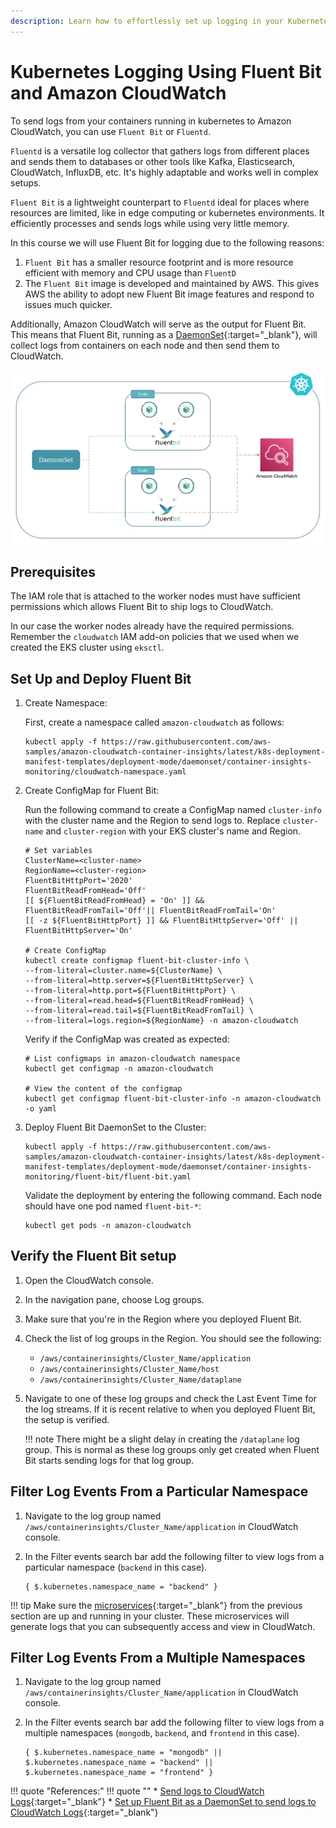 ```yaml
---
description: Learn how to effortlessly set up logging in your Kubernetes cluster with Fluent Bit and Amazon CloudWatch. Our guide simplifies the process, enabling seamless log collection and management for your systems.
---
```


# Kubernetes Logging Using Fluent Bit and Amazon CloudWatch

To send logs from your containers running in kubernetes to Amazon CloudWatch, you can use `Fluent Bit` or `Fluentd`.

`Fluentd` is a versatile log collector that gathers logs from different places and sends them to databases or other tools like Kafka, Elasticsearch, CloudWatch, InfluxDB, etc. It's highly adaptable and works well in complex setups.

`Fluent Bit` is a lightweight counterpart to `Fluentd` ideal for places where resources are limited, like in edge computing or kubernetes environments. It efficiently processes and sends logs while using very little memory.

In this course we will use Fluent Bit for logging due to the following reasons:

1. `Fluent Bit` has a smaller resource footprint and is more resource efficient with memory and CPU usage than `FluentD`
2. The `Fluent Bit` image is developed and maintained by AWS. This gives AWS the ability to adopt new Fluent Bit image features and respond to issues much quicker.

Additionally, Amazon CloudWatch will serve as the output for Fluent Bit. This means that Fluent Bit, running as a [DaemonSet]{:target="_blank"}, will collect logs from containers on each node and then send them to CloudWatch.

<p align="center">
    <img src="../../../assets/eks-course-images/logging/fluentbit-cloudwatch.png" alt="Kubernetes Logging Using Fluent Bit and CloudWatch" loading="lazy" width="600" />
</p>


## Prerequisites

The IAM role that is attached to the worker nodes must have sufficient permissions which allows Fluent Bit to ship logs to CloudWatch.

In our case the worker nodes already have the required permissions. Remember the `cloudwatch` IAM add-on policies that we used when we created the EKS cluster using `eksctl`.


## Set Up and Deploy Fluent Bit

1. Create Namespace:

    First, create a namespace called `amazon-cloudwatch` as follows:

    ```
    kubectl apply -f https://raw.githubusercontent.com/aws-samples/amazon-cloudwatch-container-insights/latest/k8s-deployment-manifest-templates/deployment-mode/daemonset/container-insights-monitoring/cloudwatch-namespace.yaml
    ```

2. Create ConfigMap for Fluent Bit:

    Run the following command to create a ConfigMap named `cluster-info` with the cluster name and the Region to send logs to. Replace `cluster-name` and `cluster-region` with your EKS cluster's name and Region.

    ```
    # Set variables
    ClusterName=<cluster-name>
    RegionName=<cluster-region>
    FluentBitHttpPort='2020'
    FluentBitReadFromHead='Off'
    [[ ${FluentBitReadFromHead} = 'On' ]] && FluentBitReadFromTail='Off'|| FluentBitReadFromTail='On'
    [[ -z ${FluentBitHttpPort} ]] && FluentBitHttpServer='Off' || FluentBitHttpServer='On'

    # Create ConfigMap
    kubectl create configmap fluent-bit-cluster-info \
    --from-literal=cluster.name=${ClusterName} \
    --from-literal=http.server=${FluentBitHttpServer} \
    --from-literal=http.port=${FluentBitHttpPort} \
    --from-literal=read.head=${FluentBitReadFromHead} \
    --from-literal=read.tail=${FluentBitReadFromTail} \
    --from-literal=logs.region=${RegionName} -n amazon-cloudwatch
    ```

    Verify if the ConfigMap was created as expected:

    ```
    # List configmaps in amazon-cloudwatch namespace 
    kubectl get configmap -n amazon-cloudwatch

    # View the content of the configmap
    kubectl get configmap fluent-bit-cluster-info -n amazon-cloudwatch -o yaml
    ```

3. Deploy Fluent Bit DaemonSet to the Cluster:

    ```
    kubectl apply -f https://raw.githubusercontent.com/aws-samples/amazon-cloudwatch-container-insights/latest/k8s-deployment-manifest-templates/deployment-mode/daemonset/container-insights-monitoring/fluent-bit/fluent-bit.yaml
    ```

    Validate the deployment by entering the following command. Each node should have one pod named `fluent-bit-*`:

    ```
    kubectl get pods -n amazon-cloudwatch
    ```

## Verify the Fluent Bit setup

1. Open the CloudWatch console.

2. In the navigation pane, choose Log groups.

3. Make sure that you're in the Region where you deployed Fluent Bit.

4. Check the list of log groups in the Region. You should see the following:

    - `/aws/containerinsights/Cluster_Name/application`
    - `/aws/containerinsights/Cluster_Name/host`
    - `/aws/containerinsights/Cluster_Name/dataplane`

5. Navigate to one of these log groups and check the Last Event Time for the log streams. If it is recent relative to when you deployed Fluent Bit, the setup is verified.

    !!! note
        There might be a slight delay in creating the `/dataplane` log group. This is normal as these log groups only get created when Fluent Bit starts sending logs for that log group.


## Filter Log Events From a Particular Namespace

1. Navigate to the log group named `/aws/containerinsights/Cluster_Name/application` in CloudWatch console.

2. In the Filter events search bar add the following filter to view logs from a particular namespace (`backend` in this case).

    ```
    { $.kubernetes.namespace_name = "backend" }
    ```

!!! tip
    Make sure the [microservices]{:target="_blank"} from the previous section are up and running in your cluster. These microservices will generate logs that you can subsequently access and view in CloudWatch.


## Filter Log Events From a Multiple Namespaces

1. Navigate to the log group named `/aws/containerinsights/Cluster_Name/application` in CloudWatch console.

2. In the Filter events search bar add the following filter to view logs from a multiple namespaces (`mongodb`, `backend`, and `frontend` in this case).

    ```
    { $.kubernetes.namespace_name = "mongodb" || $.kubernetes.namespace_name = "backend" || $.kubernetes.namespace_name = "frontend" }
    ```


!!! quote "References:"
    !!! quote ""
        * [Send logs to CloudWatch Logs]{:target="_blank"}
        * [Set up Fluent Bit as a DaemonSet to send logs to CloudWatch Logs]{:target="_blank"}


<!-- Hyperlinks -->
[DaemonSet]: https://kloudkoncepts.com/kubernetes-on-eks/kubernetes-fundamentals/daemonset/introduction-to-daemonset/
[Send logs to CloudWatch Logs]: https://docs.aws.amazon.com/AmazonCloudWatch/latest/monitoring/Container-Insights-EKS-logs.html
[Set up Fluent Bit as a DaemonSet to send logs to CloudWatch Logs]: https://docs.aws.amazon.com/AmazonCloudWatch/latest/monitoring/Container-Insights-setup-logs-FluentBit.html
[GitHub - aws-samples/amazon-cloudwatch-container-insights]: https://github.com/aws-samples
[microservices]: https://kloudkoncepts.com/kubernetes-on-eks/microservices/deploy-microservices-in-kubernetes/